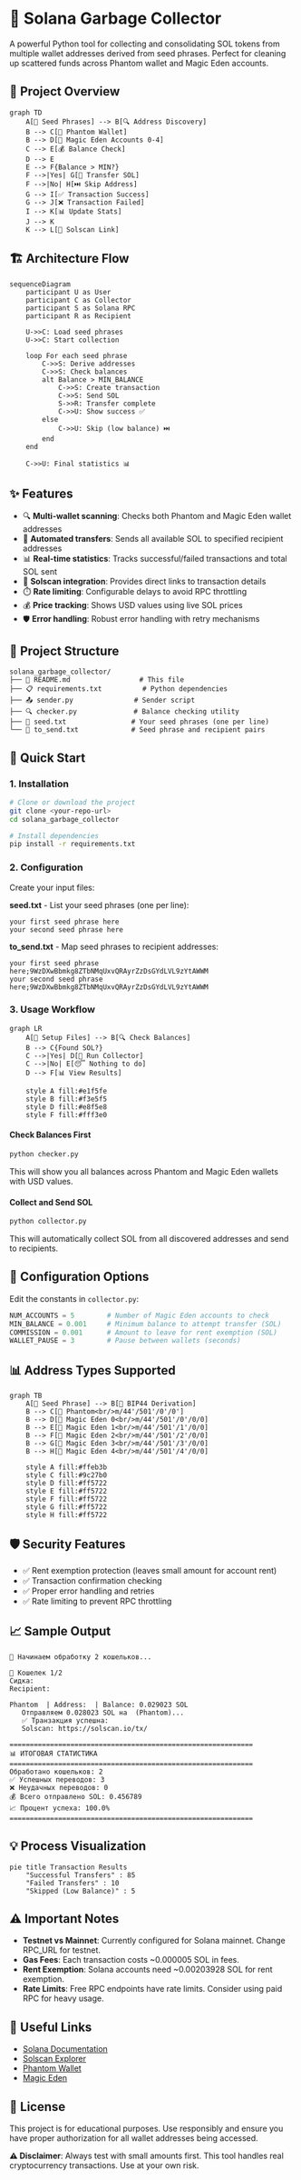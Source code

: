 # 🧹 Solana Garbage Collector

A powerful Python tool for collecting and consolidating SOL tokens from multiple wallet addresses derived from seed phrases. Perfect for cleaning up scattered funds across Phantom wallet and Magic Eden accounts.

## 🎯 Project Overview

```mermaid
graph TD
    A[📝 Seed Phrases] --> B[🔍 Address Discovery]
    B --> C[👻 Phantom Wallet]
    B --> D[🎨 Magic Eden Accounts 0-4]
    C --> E[💰 Balance Check]
    D --> E
    E --> F{Balance > MIN?}
    F -->|Yes| G[💸 Transfer SOL]
    F -->|No| H[⏭️ Skip Address]
    G --> I[✅ Transaction Success]
    G --> J[❌ Transaction Failed]
    I --> K[📊 Update Stats]
    J --> K
    K --> L[🔗 Solscan Link]
```

## 🏗️ Architecture Flow

```mermaid
sequenceDiagram
    participant U as User
    participant C as Collector
    participant S as Solana RPC
    participant R as Recipient
    
    U->>C: Load seed phrases
    U->>C: Start collection
    
    loop For each seed phrase
        C->>S: Derive addresses
        C->>S: Check balances
        alt Balance > MIN_BALANCE
            C->>S: Create transaction
            C->>S: Send SOL
            S->>R: Transfer complete
            C->>U: Show success ✅
        else
            C->>U: Skip (low balance) ⏭️
        end
    end
    
    C->>U: Final statistics 📊
```

## ✨ Features

- 🔍 **Multi-wallet scanning**: Checks both Phantom and Magic Eden wallet addresses
- 💸 **Automated transfers**: Sends all available SOL to specified recipient addresses
- 📊 **Real-time statistics**: Tracks successful/failed transactions and total SOL sent
- 🔗 **Solscan integration**: Provides direct links to transaction details
- ⏱️ **Rate limiting**: Configurable delays to avoid RPC throttling
- 💰 **Price tracking**: Shows USD values using live SOL prices
- 🛡️ **Error handling**: Robust error handling with retry mechanisms

## 📁 Project Structure

```
solana_garbage_collector/
├── 📄 README.md                 # This file
├── 📋 requirements.txt          # Python dependencies
├── 📤 sender.py               # Sender script
├── 🔍 checker.py              # Balance checking utility
├── 🌱 seed.txt                # Your seed phrases (one per line)
└── 📮 to_send.txt             # Seed phrase and recipient pairs
```

## 🚀 Quick Start

### 1. Installation

```bash
# Clone or download the project
git clone <your-repo-url>
cd solana_garbage_collector

# Install dependencies
pip install -r requirements.txt
```

### 2. Configuration

Create your input files:

**seed.txt** - List your seed phrases (one per line):
```
your first seed phrase here
your second seed phrase here
```

**to_send.txt** - Map seed phrases to recipient addresses:
```
your first seed phrase here;9WzDXwBbmkg8ZTbNMqUxvQRAyrZzDsGYdLVL9zYtAWWM
your second seed phrase here;9WzDXwBbmkg8ZTbNMqUxvQRAyrZzDsGYdLVL9zYtAWWM
```

### 3. Usage Workflow

```mermaid
graph LR
    A[📁 Setup Files] --> B[🔍 Check Balances]
    B --> C{Found SOL?}
    C -->|Yes| D[🚀 Run Collector]
    C -->|No| E[😴 Nothing to do]
    D --> F[📊 View Results]
    
    style A fill:#e1f5fe
    style B fill:#f3e5f5
    style D fill:#e8f5e8
    style F fill:#fff3e0
```

#### Check Balances First
```bash
python checker.py
```
This will show you all balances across Phantom and Magic Eden wallets with USD values.

#### Collect and Send SOL
```bash
python collector.py
```
This will automatically collect SOL from all discovered addresses and send to recipients.

## 🔧 Configuration Options

Edit the constants in `collector.py`:

```python
NUM_ACCOUNTS = 5        # Number of Magic Eden accounts to check
MIN_BALANCE = 0.001     # Minimum balance to attempt transfer (SOL)
COMMISSION = 0.001      # Amount to leave for rent exemption (SOL)
WALLET_PAUSE = 3        # Pause between wallets (seconds)
```

## 📊 Address Types Supported

```mermaid
graph TB
    A[🌱 Seed Phrase] --> B[🔑 BIP44 Derivation]
    B --> C[👻 Phantom<br/>m/44'/501'/0'/0']
    B --> D[🎨 Magic Eden 0<br/>m/44'/501'/0'/0/0]
    B --> E[🎨 Magic Eden 1<br/>m/44'/501'/1'/0/0]
    B --> F[🎨 Magic Eden 2<br/>m/44'/501'/2'/0/0]
    B --> G[🎨 Magic Eden 3<br/>m/44'/501'/3'/0/0]
    B --> H[🎨 Magic Eden 4<br/>m/44'/501'/4'/0/0]
    
    style A fill:#ffeb3b
    style C fill:#9c27b0
    style D fill:#ff5722
    style E fill:#ff5722
    style F fill:#ff5722
    style G fill:#ff5722
    style H fill:#ff5722
```

## 🛡️ Security Features

- ✅ Rent exemption protection (leaves small amount for account rent)
- ✅ Transaction confirmation checking
- ✅ Proper error handling and retries
- ✅ Rate limiting to prevent RPC throttling

## 📈 Sample Output

```
🚀 Начинаем обработку 2 кошельков...

📝 Кошелек 1/2
Сидка: 
Recipient: 

Phantom  | Address:  | Balance: 0.029023 SOL
   Отправляем 0.028023 SOL на  (Phantom)...
   ✅ Транзакция успешна: 
   Solscan: https://solscan.io/tx/

============================================================
📊 ИТОГОВАЯ СТАТИСТИКА
============================================================
Обработано кошельков: 2
✅ Успешных переводов: 3
❌ Неудачных переводов: 0
💰 Всего отправлено SOL: 0.456789
📈 Процент успеха: 100.0%
============================================================
```

## 💡 Process Visualization

```mermaid
pie title Transaction Results
    "Successful Transfers" : 85
    "Failed Transfers" : 10
    "Skipped (Low Balance)" : 5
```

## ⚠️ Important Notes

- **Testnet vs Mainnet**: Currently configured for Solana mainnet. Change RPC_URL for testnet.
- **Gas Fees**: Each transaction costs ~0.000005 SOL in fees.
- **Rent Exemption**: Solana accounts need ~0.00203928 SOL for rent exemption.
- **Rate Limits**: Free RPC endpoints have rate limits. Consider using paid RPC for heavy usage.

## 🔗 Useful Links

- [Solana Documentation](https://docs.solana.com/)
- [Solscan Explorer](https://solscan.io/)
- [Phantom Wallet](https://phantom.app/)
- [Magic Eden](https://magiceden.io/)

## 📝 License

This project is for educational purposes. Use responsibly and ensure you have proper authorization for all wallet addresses being accessed.

**⚠️ Disclaimer**: Always test with small amounts first. This tool handles real cryptocurrency transactions. Use at your own risk.
